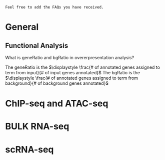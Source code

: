 ```
Feel free to add the FAQs you have received.
```


# General
## Functional Analysis
What is geneRatio and bgRatio in overerpresentation analysis?

The geneRatio is the $\displaystyle \frac{# of annotated genes assigned to term from input}{# of input genes annotated}$
The bgRatio is the $\displaystyle \frac{# of annotated genes assigned to term from background}{# of background genes annotated}$

# ChIP-seq and ATAC-seq

# BULK RNA-seq

# scRNA-seq

# 
